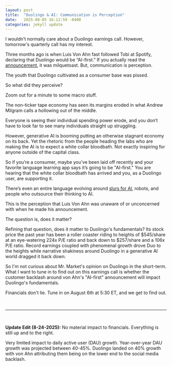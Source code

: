 ```yaml
---
layout: post
title:  "Duolingo & AI: Communication is Perception"
date:   2025-08-05 16:12:59 -0400
categories: jekyll update
---
```


I wouldn’t normally care about a Duolingo earnings call. However, tomorrow's quarterly call has my interest. 

Three months ago is when Luis Von Ahn fast followed Tobi at Spotify, declaring that Duolingo would be “AI-first.” If you actually read the [announcement][announcement], it was milquetoast. But, communication is perception. 

The youth that Duolingo cultivated as a consumer base was pissed. 

So what did they perceive?

Zoom out for a minute to some macro stuff.

The non-ticker tape economy has seen its margins eroded in what Andrew Milgram calls a hollowing out of the middle.

Everyone is seeing their individual spending power erode, and you don’t have to look far to see many individuals straight up struggling.

However, generative AI is booming putting an otherwise stagnant economy on its back. Yet the rhetoric from the people heading the labs who are making the AI is to expect a white collar bloodbath. Not exactly inspiring for anyone outside of the capital class.

So if you’re a consumer, maybe you’ve been laid off recently and your favorite language learning app says it’s going to be "AI-first." You are hearing that the white collar bloodbath has arrived and you, as a Duolingo user, are supporting it.

There’s even an entire language evolving around [slurs for AI][clankers], robots, and people who outsource their thinking to AI. 

This is the perception that Luis Von Ahn was unaware of or unconcerned with when he made his announcement. 

The question is, does it matter?

Refining that question, does it matter to Duolingo's fundamentals? Its stock price the past year has been a roller coaster riding to heights of $545/share at an eye-watering 224x P/E ratio and back down to $257/share and a 106x P/E ratio. Record earnings coupled with phenomenal growth drove Duo to the heights while narrative shakiness around Duolingo in a generative AI world dragged it back down. 

So I'm not curious about Mr. Market's opinion on Duolingo in the short-term. What I want to tune in to find out on this earnings call is whether the customer backlash around von Ahn's "AI-first" announcement will impact Duolingo's fundamentals. 

Financials don't lie. Tune in on August 6th at 5:30 ET, and we get to find out.

[announcement]: https://www.linkedin.com/posts/duolingo_below-is-an-all-hands-email-from-our-activity-7322560534824865792-l9vh/

[clankers]: https://www.youtube.com/shorts/aHoUPEhjbN4

<br>

***

<br>

**Update Edit (8-24-2025):** No material impact to financials. Everything is still up and to the right. 

Very limited impact to daily active user (DAU) growth. Year-over-year DAU growth was projected between 40-45%. Duolingo landed on 40% growth with von Ahn attributing them being on the lower end to the social media backlash.